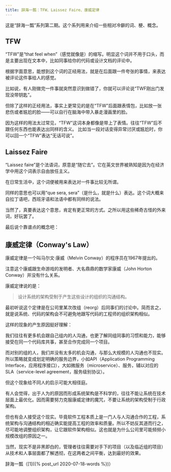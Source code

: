 ```yaml
---
title: 辞海一瓢：TFW、Laissez Faire、康威定律
---
```


这是“辞海一瓢”系列第二期。这个系列用来介绍一些相对冷僻的词、梗、概念。

## TFW

“TFW”是“that feel when”（感觉就像是）的缩写。明显这个词并不用于口头，而是主要出现在文本中，比如同事给你的代码或设计文档的评论中。

根据字面意思，能想到这个词的正经用法，就是在后面跟一件夸张的事情，来表达被评论这件事给人的感觉。

比如说，有人刚做完一件事就突然意识到做错了，你就可以评论说“TWF刚出门发现没带钥匙”。

但除了这样的正经用法，事实上更常见的是在“TFW”后面跟表情包，比如放一张悲伤或者尴尬的脸——可以自行在脑海中带入暴走漫画里的脸。

因为这样的用法太过常见，“TFW”这词本身都像是带上了表情。往往“TFW”后不跟任何东西也能表达出同样的含义。 比如当一段对话变得异常讨厌或尴尬时，你可以回一个“TFW”表达“无话可说”。


## Laissez Faire

“Laissez faire”是个法语词，原意是“随它去”。它在英文世界被熟知是因为在经济学中用这个词表示自由放任主义。

在日常生活中，这个词便被用来表达对一件事比较无所谓。

同样的意思也可以用“que sera, sera”（是什么，就是什么）表达。这个词大概来自拉丁语吧，西班牙语和法语中都有同样的说法。

当然了，真要表达这个意思，肯定有更正常的方式。之所以用这些稀奇古怪的外来词，好玩罢了。

最后说个靠谱点的概念吧：




## 康威定律（Conway's Law）

康威定律是一个叫马尔文·康威（Melvin Conway）的程序员在1967年提出的。

注意这个康威跟生命游戏的发明者、大名鼎鼎的数学家康威（John Horton Conway）并没有什么关系。

康威定律说的是：

> 设计系统的架构受制于产生这些设计的组织的沟通结构。

最初听说这个定律是在公司里某次改组（reorg）后同事们的讨论中。简而言之，就是说系统、代码的架构会不可避免地跟写代码的工程师的组织架构相似。

这样的现象的产生原因挺好理解：

我们往往有更多机会跟自己组内的人沟通，也更了解同组同事的习惯和能力，能够接受在同一个代码库共事，甚至合作完成同一个项目。

而对别的组的人，我们并没有太多的机会沟通，与那么大规模的人沟通也不现实。所以策略就变成划定明确的服务边界，小如API（Application Programming Interface，应用程序接口），大如微服务（microservice）、服务，辅以对应的SLA（service-level agreement，服务级别协议）。

但这个现象给不同人的启示可能大相径庭。

有人会觉得，出于人为的原因而形成系统架构是不科学的，往往不能让系统在技术层面上最优化。因而​需要努力克服康威定律的魔咒，不要让系统的架构受制于行政架构。

但也有会人接受这个现实。毕竟软件工程本质上是一门人与人沟通合作的工程，系统架构与沟通结构的相近确实能提高工程的效率和质量。所以不妨反其道而行之，尽可能地调整组织架构，让它跟软件架构相似。这也就是为什么公司里可能频频小规模改组的原因之一。

当然，现实不是非黑即白的，管理者往往需要对手下的项目（以及临近组的项目）从技术和人事层面都了解透彻，在这两者之间平衡，达到最好的效果。

辞海一瓢（[1]({% post_url 2020-07-18-words %})）
